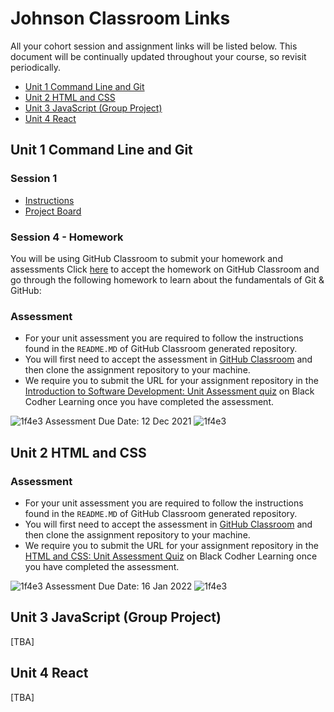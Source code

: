 # Johnson Classroom Links

All your cohort session and assignment links will be listed below. This document will be continually updated throughout your course, so revisit periodically.

- [Unit 1 Command Line and Git](#unit-1-command-line-and-git)
- [Unit 2 HTML and CSS](#unit-2-html-and-css)
- [Unit 3 JavaScript (Group Project)](#unit-3-javascript-group-project)
- [Unit 4 React](#unit-4-react)

## Unit 1 Command Line and Git

### Session 1

- [Instructions](https://github.com/black-codher-bootcamp-johnson/session-1-task/blob/main/README.md)
- [Project Board](https://github.com/black-codher-bootcamp-johnson/session-1-task/projects/1)

### Session 4 - Homework

You will be using GitHub Classroom to submit your homework and assessments
Click [here](https://classroom.github.com/a/bUegOtDS) to accept the homework on GitHub Classroom and go through the following homework to learn about the fundamentals of Git & GitHub:

### Assessment

- For your unit assessment you are required to follow the instructions found in the `README.MD` of GitHub Classroom generated repository.
- You will first need to accept the assessment in [GitHub Classroom](https://classroom.github.com/a/ayZ3Z3IE) and then clone the assignment repository to your machine. 
- We require you to submit the URL for your assignment repository in the [Introduction to Software Development: Unit Assessment quiz](https://learning.blackcodher.tech/courses/frontend-developer/lessons/introduction-to-software-development-command-line-and-git/quizzes/introduction-to-software-development-unit-assessment/) on Black Codher Learning once you have completed the assessment.

![1f4e3](https://user-images.githubusercontent.com/11095605/138965831-fa544f7d-2529-4b13-a8f7-ab988dd1db35.png)
Assessment Due Date: 12 Dec 2021 ![1f4e3](https://user-images.githubusercontent.com/11095605/138965840-4dae6c75-045b-4b0d-9bb6-3b1b8795a3d2.png)

## Unit 2 HTML and CSS

### Assessment

- For your unit assessment you are required to follow the instructions found in the `README.MD` of GitHub Classroom generated repository.
- You will first need to accept the assessment in [GitHub Classroom](https://classroom.github.com/a/TrcGNv1B) and then clone the assignment repository to your machine. 
- We require you to submit the URL for your assignment repository in the [HTML and CSS: Unit Assessment Quiz](https://learning.blackcodher.tech/courses/frontend-developer/lessons/html-and-css/quizzes/html-and-css-unit-assessment/) on Black Codher Learning once you have completed the assessment.

![1f4e3](https://user-images.githubusercontent.com/11095605/138965831-fa544f7d-2529-4b13-a8f7-ab988dd1db35.png)
Assessment Due Date: 16 Jan 2022 ![1f4e3](https://user-images.githubusercontent.com/11095605/138965840-4dae6c75-045b-4b0d-9bb6-3b1b8795a3d2.png)

## Unit 3 JavaScript (Group Project)

[TBA]

## Unit 4 React

[TBA]